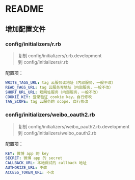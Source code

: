 # README

## 增加配置文件

### config/initializers/r.rb
> 复制 config/initializers/r.rb.development <br/>
  到 config/initializers/r.rb

配置项：
```yaml
WRITE_TAGS_URL: tag 云服务读地址（内部服务，一般不改）
READ_TAGS_URL: tag 云服务写地址（内部服务，一般不改）
SHORT_URL_URL: 短网址服务（内部服务，一般不改）
COOKIE_KEY: 登录验证 cookie key，自行修改
TAG_SCOPE: tag 云服务的 scope. 自行修改
```

### config/initializers/weibo_oauth2.rb
> 复制 config/initializers/weibo_oauth2.rb.development <br/>
  到 config/initializers/weibo_oauth2.rb

配置项：
```yaml
KEY: 微博 app 的 key
SECRET: 微博 app 的 secret
CALLBACK_URL: 本地调试的 callback 地址
AUTHORIZE_URL: 不改
ACCESS_TOKEN_URL: 不改
```